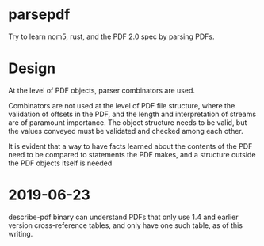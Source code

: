 # parsepdf

Try to learn nom5, rust, and the PDF 2.0 spec by parsing PDFs.

# Design

At the level of PDF objects, parser combinators are used.

Combinators are not used at the level of PDF file structure, where the validation of offsets in the PDF,
and the length and interpretation of streams are of paramount importance.  The object structure needs
to be valid, but the values conveyed must be validated and checked among each other.

It is evident that a way to have facts learned about the contents of the PDF need to be compared to
statements the PDF makes, and a structure outside the PDF objects itself is needed

# 2019-06-23

describe-pdf binary can understand PDFs that only use 1.4 and earlier version cross-reference tables,
and only have one such table, as of this writing.

